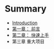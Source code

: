 # Summary

* [Introduction](README.md)
* [第一章： 前言](chapter1.md)
* [第二章： 快速上手](quick-start.md)
* 第三章 重大项目

